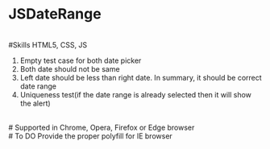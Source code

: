 # JSDateRange
<br/>
#Skills HTML5, CSS, JS
<ol>
    <li>
        Empty test case for both date picker
    </li>
    <li>
        Both date should not be same
    </li>
    <li>
        Left date should be less than right date. In summary, it should be correct date range
    </li>
    <li>
        Uniqueness test(if the date range is already selected then it will show the alert)
    </li>
</ol>
<br/>
# Supported in Chrome, Opera, Firefox or Edge browser
<br/>
# To DO
Provide the proper polyfill for IE browser
        
